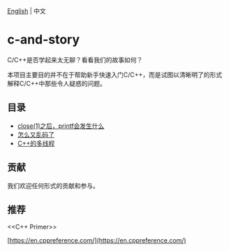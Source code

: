 [English](./README.md) | 中文
# c-and-story
C/C++是否学起来太无聊？看看我们的故事如何？

本项目主要目的并不在于帮助新手快速入门C/C++，而是试图以清晰明了的形式解释C/C++中那些令人疑惑的问题。

## 目录

* [close(1)之后，printf会发生什么](./article/close_and_printf.md)
* [怎么又乱码了](./article/decode_error.md)
* [C++的多线程](./article/thread.md)

## 贡献

我们欢迎任何形式的贡献和参与。

## 推荐

<<C++ Primer>>

[https://en.cppreference.com/](https://en.cppreference.com/)
